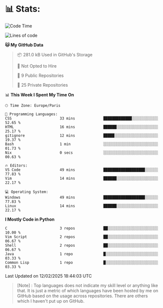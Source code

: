 

<h1>📊 Stats:</h1>

<!--START_SECTION:waka-->
![Code Time](http://img.shields.io/badge/Code%20Time-749%20hrs%2011%20mins-blue)

![Lines of code](https://img.shields.io/badge/From%20Hello%20World%20I%27ve%20Written-6.5%20million%20lines%20of%20code-blue)

**🐱 My GitHub Data** 

> 📦 281.0 kB Used in GitHub's Storage 
 > 
> 🚫 Not Opted to Hire
 > 
> 📜 9 Public Repositories 
 > 
> 🔑 25 Private Repositories 
 > 
📊 **This Week I Spent My Time On** 

```text
🕑︎ Time Zone: Europe/Paris

💬 Programming Languages: 
CSS                      33 mins             █████████████░░░░░░░░░░░░   52.65 % 
HTML                     16 mins             ██████░░░░░░░░░░░░░░░░░░░   25.17 % 
gitignore                12 mins             █████░░░░░░░░░░░░░░░░░░░░   19.37 % 
Bash                     1 min               ░░░░░░░░░░░░░░░░░░░░░░░░░   01.73 % 
Nix                      0 secs              ░░░░░░░░░░░░░░░░░░░░░░░░░   00.63 % 

🔥 Editors: 
VS Code                  49 mins             ███████████████████░░░░░░   77.83 % 
Vim                      14 mins             ██████░░░░░░░░░░░░░░░░░░░   22.17 % 

💻 Operating System: 
Windows                  49 mins             ███████████████████░░░░░░   77.83 % 
Linux                    14 mins             ██████░░░░░░░░░░░░░░░░░░░   22.17 % 
```

**I Mostly Code in Python** 

```text
C                        3 repos             ██░░░░░░░░░░░░░░░░░░░░░░░   10.00 % 
Vim Script               2 repos             ██░░░░░░░░░░░░░░░░░░░░░░░   06.67 % 
Shell                    2 repos             ██░░░░░░░░░░░░░░░░░░░░░░░   06.67 % 
Java                     1 repo              █░░░░░░░░░░░░░░░░░░░░░░░░   03.33 % 
Common Lisp              1 repo              █░░░░░░░░░░░░░░░░░░░░░░░░   03.33 % 
```




 Last Updated on 12/02/2025 18:44:03 UTC
<!--END_SECTION:waka-->

 > [Note] : Top languages does not indicate my skill level or anything like that. It is just a metric of which languages have been hosted by me on GitHub based on the usage across repositories. There are others which I haven't put up on GitHub.</span>
